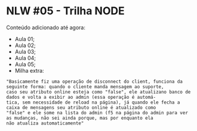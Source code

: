 # NLW #05 - Trilha NODE

Conteúdo adicionado até agora:
- Aula 01;
- Aula 02;
- Aula 03;
- Aula 04;
- Aula 05;
- Milha extra: 
```
"Basicamente fiz uma operação de disconnect do client, funciona da seguinte forma: quando o cliente manda mensagem ao suporte,
caso seu atributo online esteja como "false", ele atualizano banco de dados e volta a exibir ao admin (essa operação é automá-
tica, sem necessidade de reload na página), já quando ele fecha a caixa de mensagens seu atributo online é atualizado como
"false" e ele some na lista do admin (f5 na página do admin para ver as mudanças, não sei ainda porque, mas por enquanto ela
não atualiza automaticamente"
```
